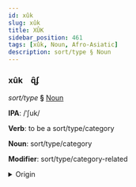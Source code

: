 ```yaml
---
id: xûk
slug: xûk
title: XÛK
sidebar_position: 461
tags: [xûk, Noun, Afro-Asiatic]
description: sort/type § Noun
---
```


### xûk&emsp;<span kind="abugida">ɋ̑ʄ</span>

*sort/type* **§** [Noun](../../tags/Noun)

**IPA**: /ˈʃuk/

**Verb**: to be a sort/type/category

**Noun**: sort/type/category

**Modifier**: sort/type/category-related

<details>
    <summary>Origin</summary>
    Hebrew סוּג sug <br/>
    <em>Afro-Asiatic Language Family</em>
</details>